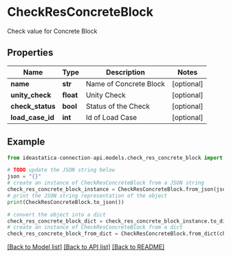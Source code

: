 # CheckResConcreteBlock

Check value for Concrete Block

## Properties

Name | Type | Description | Notes
------------ | ------------- | ------------- | -------------
**name** | **str** | Name of Concrete Block | [optional] 
**unity_check** | **float** | Unity Check | [optional] 
**check_status** | **bool** | Status of the Check | [optional] 
**load_case_id** | **int** | Id of Load Case | [optional] 

## Example

```python
from ideastatica-connection-api.models.check_res_concrete_block import CheckResConcreteBlock

# TODO update the JSON string below
json = "{}"
# create an instance of CheckResConcreteBlock from a JSON string
check_res_concrete_block_instance = CheckResConcreteBlock.from_json(json)
# print the JSON string representation of the object
print(CheckResConcreteBlock.to_json())

# convert the object into a dict
check_res_concrete_block_dict = check_res_concrete_block_instance.to_dict()
# create an instance of CheckResConcreteBlock from a dict
check_res_concrete_block_from_dict = CheckResConcreteBlock.from_dict(check_res_concrete_block_dict)
```
[[Back to Model list]](../README.md#documentation-for-models) [[Back to API list]](../README.md#documentation-for-api-endpoints) [[Back to README]](../README.md)


